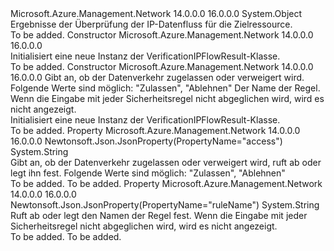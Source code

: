 <Type Name="VerificationIPFlowResult" FullName="Microsoft.Azure.Management.Network.Models.VerificationIPFlowResult">
  <TypeSignature Language="C#" Value="public class VerificationIPFlowResult" />
  <TypeSignature Language="ILAsm" Value=".class public auto ansi beforefieldinit VerificationIPFlowResult extends System.Object" />
  <TypeSignature Language="DocId" Value="T:Microsoft.Azure.Management.Network.Models.VerificationIPFlowResult" />
  <TypeSignature Language="VB.NET" Value="Public Class VerificationIPFlowResult" />
  <TypeSignature Language="F#" Value="type VerificationIPFlowResult = class" />
  <AssemblyInfo>
    <AssemblyName>Microsoft.Azure.Management.Network</AssemblyName>
    <AssemblyVersion>14.0.0.0</AssemblyVersion>
    <AssemblyVersion>16.0.0.0</AssemblyVersion>
  </AssemblyInfo>
  <Base>
    <BaseTypeName>System.Object</BaseTypeName>
  </Base>
  <Interfaces />
  <Docs>
    <summary>
            Ergebnisse der Überprüfung der IP-Datenfluss für die Zielressource.
            </summary>
    <remarks>To be added.</remarks>
  </Docs>
  <Members>
    <Member MemberName=".ctor">
      <MemberSignature Language="C#" Value="public VerificationIPFlowResult ();" />
      <MemberSignature Language="ILAsm" Value=".method public hidebysig specialname rtspecialname instance void .ctor() cil managed" />
      <MemberSignature Language="DocId" Value="M:Microsoft.Azure.Management.Network.Models.VerificationIPFlowResult.#ctor" />
      <MemberSignature Language="VB.NET" Value="Public Sub New ()" />
      <MemberType>Constructor</MemberType>
      <AssemblyInfo>
        <AssemblyName>Microsoft.Azure.Management.Network</AssemblyName>
        <AssemblyVersion>14.0.0.0</AssemblyVersion>
        <AssemblyVersion>16.0.0.0</AssemblyVersion>
      </AssemblyInfo>
      <Parameters />
      <Docs>
        <summary>
            Initialisiert eine neue Instanz der VerificationIPFlowResult-Klasse.
            </summary>
        <remarks>To be added.</remarks>
      </Docs>
    </Member>
    <Member MemberName=".ctor">
      <MemberSignature Language="C#" Value="public VerificationIPFlowResult (string access = null, string ruleName = null);" />
      <MemberSignature Language="ILAsm" Value=".method public hidebysig specialname rtspecialname instance void .ctor(string access, string ruleName) cil managed" />
      <MemberSignature Language="DocId" Value="M:Microsoft.Azure.Management.Network.Models.VerificationIPFlowResult.#ctor(System.String,System.String)" />
      <MemberSignature Language="VB.NET" Value="Public Sub New (Optional access As String = null, Optional ruleName As String = null)" />
      <MemberSignature Language="F#" Value="new Microsoft.Azure.Management.Network.Models.VerificationIPFlowResult : string * string -&gt; Microsoft.Azure.Management.Network.Models.VerificationIPFlowResult" Usage="new Microsoft.Azure.Management.Network.Models.VerificationIPFlowResult (access, ruleName)" />
      <MemberType>Constructor</MemberType>
      <AssemblyInfo>
        <AssemblyName>Microsoft.Azure.Management.Network</AssemblyName>
        <AssemblyVersion>14.0.0.0</AssemblyVersion>
        <AssemblyVersion>16.0.0.0</AssemblyVersion>
      </AssemblyInfo>
      <Parameters>
        <Parameter Name="access" Type="System.String" />
        <Parameter Name="ruleName" Type="System.String" />
      </Parameters>
      <Docs>
        <param name="access">Gibt an, ob der Datenverkehr zugelassen oder verweigert wird. Folgende Werte sind möglich: "Zulassen", "Ablehnen"</param>
        <param name="ruleName">Der Name der Regel. Wenn die Eingabe mit jeder Sicherheitsregel nicht abgeglichen wird, wird es nicht angezeigt.</param>
        <summary>
            Initialisiert eine neue Instanz der VerificationIPFlowResult-Klasse.
            </summary>
        <remarks>To be added.</remarks>
      </Docs>
    </Member>
    <Member MemberName="Access">
      <MemberSignature Language="C#" Value="public string Access { get; set; }" />
      <MemberSignature Language="ILAsm" Value=".property instance string Access" />
      <MemberSignature Language="DocId" Value="P:Microsoft.Azure.Management.Network.Models.VerificationIPFlowResult.Access" />
      <MemberSignature Language="VB.NET" Value="Public Property Access As String" />
      <MemberSignature Language="F#" Value="member this.Access : string with get, set" Usage="Microsoft.Azure.Management.Network.Models.VerificationIPFlowResult.Access" />
      <MemberType>Property</MemberType>
      <AssemblyInfo>
        <AssemblyName>Microsoft.Azure.Management.Network</AssemblyName>
        <AssemblyVersion>14.0.0.0</AssemblyVersion>
        <AssemblyVersion>16.0.0.0</AssemblyVersion>
      </AssemblyInfo>
      <Attributes>
        <Attribute>
          <AttributeName>Newtonsoft.Json.JsonProperty(PropertyName="access")</AttributeName>
        </Attribute>
      </Attributes>
      <ReturnValue>
        <ReturnType>System.String</ReturnType>
      </ReturnValue>
      <Docs>
        <summary>
            Gibt an, ob der Datenverkehr zugelassen oder verweigert wird, ruft ab oder legt ihn fest.
            Folgende Werte sind möglich: "Zulassen", "Ablehnen"
            </summary>
        <value>To be added.</value>
        <remarks>To be added.</remarks>
      </Docs>
    </Member>
    <Member MemberName="RuleName">
      <MemberSignature Language="C#" Value="public string RuleName { get; set; }" />
      <MemberSignature Language="ILAsm" Value=".property instance string RuleName" />
      <MemberSignature Language="DocId" Value="P:Microsoft.Azure.Management.Network.Models.VerificationIPFlowResult.RuleName" />
      <MemberSignature Language="VB.NET" Value="Public Property RuleName As String" />
      <MemberSignature Language="F#" Value="member this.RuleName : string with get, set" Usage="Microsoft.Azure.Management.Network.Models.VerificationIPFlowResult.RuleName" />
      <MemberType>Property</MemberType>
      <AssemblyInfo>
        <AssemblyName>Microsoft.Azure.Management.Network</AssemblyName>
        <AssemblyVersion>14.0.0.0</AssemblyVersion>
        <AssemblyVersion>16.0.0.0</AssemblyVersion>
      </AssemblyInfo>
      <Attributes>
        <Attribute>
          <AttributeName>Newtonsoft.Json.JsonProperty(PropertyName="ruleName")</AttributeName>
        </Attribute>
      </Attributes>
      <ReturnValue>
        <ReturnType>System.String</ReturnType>
      </ReturnValue>
      <Docs>
        <summary>
            Ruft ab oder legt den Namen der Regel fest. Wenn die Eingabe mit jeder Sicherheitsregel nicht abgeglichen wird, wird es nicht angezeigt.
            </summary>
        <value>To be added.</value>
        <remarks>To be added.</remarks>
      </Docs>
    </Member>
  </Members>
</Type>